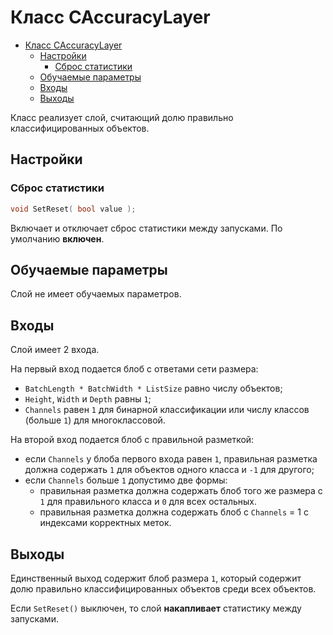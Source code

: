 # Класс CAccuracyLayer

<!-- TOC -->

- [Класс CAccuracyLayer](#класс-caccuracylayer)
  - [Настройки](#настройки)
    - [Сброс статистики](#сброс-статистики)
  - [Обучаемые параметры](#обучаемые-параметры)
  - [Входы](#входы)
  - [Выходы](#выходы)

<!-- /TOC -->

Класс реализует слой, считающий долю правильно классифицированных объектов.

## Настройки

### Сброс статистики

```c++
void SetReset( bool value );
```

Включает и отключает сброс статистики между запусками. По умолчанию **включен**.

## Обучаемые параметры

Слой не имеет обучаемых параметров.

## Входы

Слой имеет 2 входа.

На первый вход подается блоб с ответами сети размера:

- `BatchLength * BatchWidth * ListSize` равно числу объектов;
- `Height`, `Width` и `Depth` равны `1`;
- `Channels` равен `1` для бинарной классификации или числу классов (больше `1`) для многоклассовой.

На второй вход подается блоб с правильной разметкой:
- если `Channels` у блоба первого входа равен `1`, правильная разметка должна содержать `1` для объектов одного класса и `-1` для другого;
- если `Channels` больше `1` допустимо две формы:
  - правильная разметка должна содержать блоб того же размера с `1` для правильного класса и `0` для всех остальных.
  - правильная разметка должна содержать блоб с `Channels` = 1 с индексами корректных меток.
## Выходы

Единственный выход содержит блоб размера `1`, который содержит долю правильно классифицированных объектов среди всех объектов.

Если `SetReset()` выключен, то слой **накапливает** статистику между запусками.
